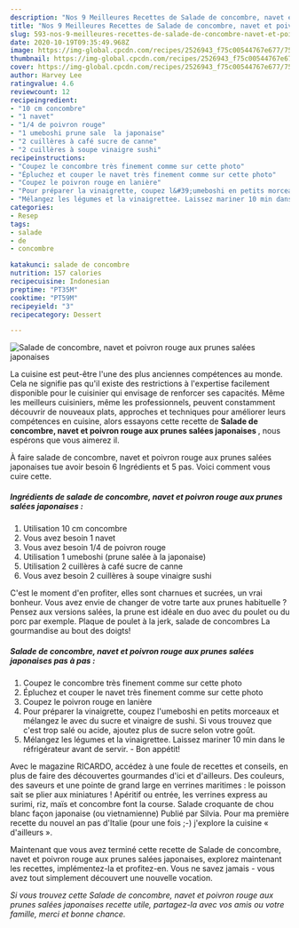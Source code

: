 ```yaml
---
description: "Nos 9 Meilleures Recettes de Salade de concombre, navet et poivron rouge aux prunes salées japonaises"
title: "Nos 9 Meilleures Recettes de Salade de concombre, navet et poivron rouge aux prunes salées japonaises"
slug: 593-nos-9-meilleures-recettes-de-salade-de-concombre-navet-et-poivron-rouge-aux-prunes-salees-japonaises
date: 2020-10-19T09:35:49.968Z
image: https://img-global.cpcdn.com/recipes/2526943_f75c00544767e677/751x532cq70/salade-de-concombre-navet-et-poivron-rouge-aux-prunes-salees-japonaises-photo-principale-de-la-recette.jpg
thumbnail: https://img-global.cpcdn.com/recipes/2526943_f75c00544767e677/751x532cq70/salade-de-concombre-navet-et-poivron-rouge-aux-prunes-salees-japonaises-photo-principale-de-la-recette.jpg
cover: https://img-global.cpcdn.com/recipes/2526943_f75c00544767e677/751x532cq70/salade-de-concombre-navet-et-poivron-rouge-aux-prunes-salees-japonaises-photo-principale-de-la-recette.jpg
author: Harvey Lee
ratingvalue: 4.6
reviewcount: 12
recipeingredient:
- "10 cm concombre"
- "1 navet"
- "1/4 de poivron rouge"
- "1 umeboshi prune sale  la japonaise"
- "2 cuillères à café sucre de canne"
- "2 cuillères à soupe vinaigre sushi"
recipeinstructions:
- "Coupez le concombre très finement comme sur cette photo"
- "Épluchez et couper le navet très finement comme sur cette photo"
- "Coupez le poivron rouge en lanière"
- "Pour préparer la vinaigrette, coupez l&#39;umeboshi en petits morceaux et mélangez le avec du sucre et vinaigre de sushi. Si vous trouvez que c&#39;est trop salé ou acide, ajoutez plus de sucre selon votre goût."
- "Mélangez les légumes et la vinaigrettee. Laissez mariner 10 min dans le réfrigérateur avant de servir. Bon appétit!"
categories:
- Resep
tags:
- salade
- de
- concombre

katakunci: salade de concombre 
nutrition: 157 calories
recipecuisine: Indonesian
preptime: "PT35M"
cooktime: "PT59M"
recipeyield: "3"
recipecategory: Dessert

---
```



![Salade de concombre, navet et poivron rouge aux prunes salées japonaises](https://img-global.cpcdn.com/recipes/2526943_f75c00544767e677/751x532cq70/salade-de-concombre-navet-et-poivron-rouge-aux-prunes-salees-japonaises-photo-principale-de-la-recette.jpg)

La cuisine est peut-être l'une des plus anciennes compétences au monde. Cela ne signifie pas qu'il existe des restrictions à l'expertise facilement disponible pour le cuisinier qui envisage de renforcer ses capacités. Même les meilleurs cuisiniers, même les professionnels, peuvent constamment découvrir de nouveaux plats, approches et techniques pour améliorer leurs compétences en cuisine, alors essayons cette recette de <strong> Salade de concombre, navet et poivron rouge aux prunes salées japonaises </strong>, nous espérons que vous aimerez il.

<!--inarticleads1-->

À faire salade de concombre, navet et poivron rouge aux prunes salées japonaises tue avoir besoin 6 Ingrédients et 5 pas. Voici comment vous cuire cette.

##### Ingrédients de salade de concombre, navet et poivron rouge aux prunes salées japonaises :

1. Utilisation 10 cm concombre
1. Vous avez besoin 1 navet
1. Vous avez besoin 1/4 de poivron rouge
1. Utilisation 1 umeboshi (prune salée à la japonaise)
1. Utilisation 2 cuillères à café sucre de canne
1. Vous avez besoin 2 cuillères à soupe vinaigre sushi


C&#39;est le moment d&#39;en profiter, elles sont charnues et sucrées, un vrai bonheur. Vous avez envie de changer de votre tarte aux prunes habituelle ? Pensez aux versions salées, la prune est idéale en duo avec du poulet ou du porc par exemple. Plaque de poulet à la jerk, salade de concombres La gourmandise au bout des doigts! 

<!--inarticleads2-->

##### Salade de concombre, navet et poivron rouge aux prunes salées japonaises pas à pas :

1. Coupez le concombre très finement comme sur cette photo
1. Épluchez et couper le navet très finement comme sur cette photo
1. Coupez le poivron rouge en lanière
1. Pour préparer la vinaigrette, coupez l&#39;umeboshi en petits morceaux et mélangez le avec du sucre et vinaigre de sushi. Si vous trouvez que c&#39;est trop salé ou acide, ajoutez plus de sucre selon votre goût.
1. Mélangez les légumes et la vinaigrettee. Laissez mariner 10 min dans le réfrigérateur avant de servir. - Bon appétit!


Avec le magazine RICARDO, accédez à une foule de recettes et conseils, en plus de faire des découvertes gourmandes d&#39;ici et d&#39;ailleurs. Des couleurs, des saveurs et une pointe de grand large en verrines maritimes : le poisson sait se plier aux miniatures ! Apéritif ou entrée, les verrines express au surimi, riz, maïs et concombre font la course. Salade croquante de chou blanc façon japonaise (ou vietnamienne) Publié par Silvia. Pour ma première recette du nouvel an pas d&#39;Italie (pour une fois ;-) j&#39;explore la cuisine « d&#39;ailleurs ». 

<!--inarticleads1-->

<p>
Maintenant que vous avez terminé cette recette de Salade de concombre, navet et poivron rouge aux prunes salées japonaises, explorez maintenant les recettes, implémentez-la et profitez-en. Vous ne savez jamais - vous avez tout simplement découvert une nouvelle vocation.
</p>

<p>
<i>Si vous trouvez cette Salade de concombre, navet et poivron rouge aux prunes salées japonaises recette utile, partagez-la avec vos amis ou votre famille, merci et bonne chance.</i>
</p>
